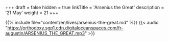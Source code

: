 +++
draft = false
hidden = true
linkTitle = 'Arsenius the Great'
description = '21 May'
weight = 21
+++

{{% include file="content/en/lives/arsenius-the-great.md" %}}
{{< audio "https://orthodoxy.sgp1.cdn.digitaloceanspaces.com/fr-augustin/ARSENIUS_THE_GREAT.mp3" >}}
